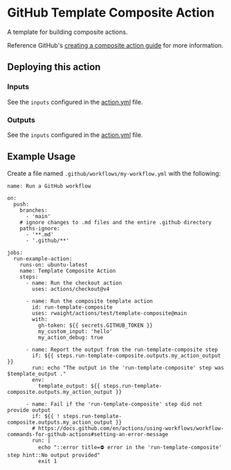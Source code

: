 # GitHub Template Composite Action

A template for building composite actions.

Reference GitHub's [creating a composite action guide](https://docs.github.com/en/actions/creating-actions/creating-a-composite-action) for more information.


## Deploying this action

### Inputs

See the `inputs` configured in the [action.yml](action.yml) file.

### Outputs

See the `inputs` configured in the [action.yml](action.yml) file.


## Example Usage

Create a file named `.github/workflows/my-workflow.yml` with the following:
```
name: Run a GitHub workflow

on:
  push:
    branches:
      - 'main'
    # ignore changes to .md files and the entire .github directory
    paths-ignore:
      - '**.md'
      - '.github/**'

jobs:
  run-example-action:
    runs-on: ubuntu-latest
    name: Template Composite Action
    steps:
      - name: Run the checkout action
        uses: actions/checkout@v4

      - name: Run the composite template action
        id: run-template-composite
        uses: rwaight/actions/test/template-composite@main
        with:
          gh-token: ${{ secrets.GITHUB_TOKEN }}
          my_custom_input: 'hello'
          my_action_debug: true

      - name: Report the output from the run-template-composite step
        if: ${{ steps.run-template-composite.outputs.my_action_output }}
        run: echo "The output in the 'run-template-composite' step was $template_output ."
        env:
          template_output: ${{ steps.run-template-composite.outputs.my_action_output }}

      - name: Fail if the 'run-template-composite' step did not provide output
        if: ${{ ! steps.run-template-composite.outputs.my_action_output }}
        # https://docs.github.com/en/actions/using-workflows/workflow-commands-for-github-actions#setting-an-error-message
        run: |
          echo "::error title=⛔ error in the 'run-template-composite' step hint::No output provided"
          exit 1

```
